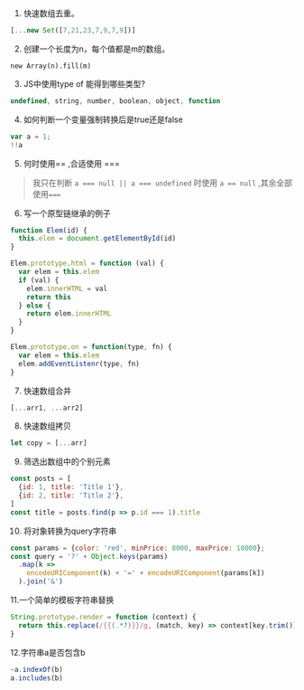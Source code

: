 1. 快速数组去重。

```javascript
[...new Set([7,21,23,7,9,7,9])]
```
2. 创建一个长度为n，每个值都是m的数组。
```javacript
new Array(n).fill(m)
```
3. JS中使用type of 能得到哪些类型?

```javascript
undefined, string, number, boolean, object, function
```

4. 如何判断一个变量强制转换后是true还是false

```  javascript
var a = 1;
!!a 
```

5. 何时使用== ,合适使用 ===

> 我只在判断 `a === null || a === undefined` 时使用 `a == null` ,其余全部使用`===` 

6. 写一个原型链继承的例子

```javascript
function Elem(id) {
  this.elem = document.getElementById(id)
}

Elem.prototype.html = function (val) {
  var elem = this.elem
  if (val) {
    elem.innerHTML = val
    return this
  } else {
    return elem.innerHTML
  }
}

Elem.prototype.on = function(type, fn) {
  var elem = this.elem
  elem.addEventListenr(type, fn)
}
```

7. 快速数组合并

```javascript
[...arr1, ...arr2]
```

8. 快速数组拷贝

```javascript
let copy = [...arr]
```

9. 筛选出数组中的个别元素

```javascript
const posts = [
  {id: 1, title: 'Title 1'},
  {id: 2, title: 'Title 2'},
]
const title = posts.find(p => p.id === 1).title
```

10. 将对象转换为query字符串

```javascript
const params = {color: 'red', minPrice: 8000, maxPrice: 10000};
const query = '?' + Object.keys(params)
  .map(k =>
    encodeURIComponent(k) + '=' + encodeURIComponent(params[k])
  ).join('&')
```

11.一个简单的模板字符串替换

```javascript
String.prototype.render = function (context) {
  return this.replace(/{{(.*?)}}/g, (match, key) => context[key.trim()])
}
```

12.字符串a是否包含b

```javascript
~a.indexOf(b)
a.includes(b)
```

